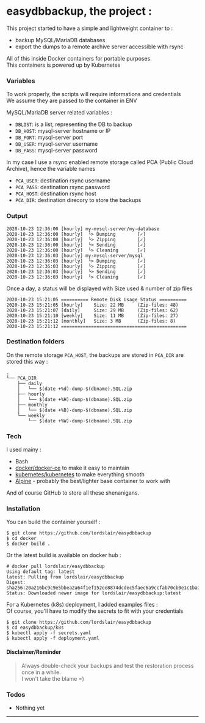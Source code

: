 # easydbbackup, the project :

This project started to have a simple and lightweight container to :
- backup MySQL/MariaDB databases
- export the dumps to a remote archive server accessible with rsync

All of this inside Docker containers for portable purposes.  
This containers is powered up by Kubernetes

### Variables

To work properly, the scripts will require informations and credentials  
We assume they are passed to the container in ENV

MySQL/MariaDB server related variables :
- `DBLIST`: is a list, representing the DB to backup
- `DB_HOST`: mysql-server hostname or IP
- `DB_PORT`: mysql-server port
- `DB_USER`: mysql-server username
- `DB_PASS`: mysql-server password

In my case I use a rsync enabled remote storage called PCA (Public Cloud Archive), hence the variable names

- `PCA_USER`: destination rsync username
- `PCA_PASS`: destination rsync password
- `PCA_HOST`: destination rsync host
- `PCA_DIR`: destination direcory to store the backups

### Output

```
2020-10-23 12:36:00 [hourly] my-mysql-server/my-database
2020-10-23 12:36:00 [hourly]  └> Dumping        [✓]
2020-10-23 12:36:00 [hourly]  └> Zipping        [✓]
2020-10-23 12:36:00 [hourly]  └> Sending        [✓]
2020-10-23 12:36:00 [hourly]  └> Cleaning       [✓]
2020-10-23 12:36:03 [hourly] my-mysql-server/mysql
2020-10-23 12:36:03 [hourly]  └> Dumping        [✓]
2020-10-23 12:36:03 [hourly]  └> Zipping        [✓]
2020-10-23 12:36:03 [hourly]  └> Sending        [✓]
2020-10-23 12:36:03 [hourly]  └> Cleaning       [✓]
```

Once a day, a status will be displayed with Size used & number of zip files
```
2020-10-23 15:21:05 ========== Remote Disk Usage Status ==========
2020-10-23 15:21:05 [hourly]    Size: 22 MB     (Zip-files: 48)
2020-10-23 15:21:07 [daily]     Size: 29 MB     (Zip-files: 62)
2020-10-23 15:21:10 [weekly]    Size: 11 MB     (Zip-files: 27)
2020-10-23 15:21:12 [monthly]   Size: 3 MB      (Zip-files: 8)
2020-10-23 15:21:12 ==============================================
```

### Destination folders

On the remote storage `PCA_HOST`,
the backups are stored in `PCA_DIR` are stored this way :

```
.
└── PCA_DIR
    ├── daily
    │   └── $(date +%d)-dump-$(dbname).SQL.zip
    ├── hourly
    │   └── $(date +%H)-dump-$(dbname).SQL.zip
    ├── monthly
    │   └── $(date +%B)-dump-$(dbname).SQL.zip
    └── weekly
        └── $(date +%W)-dump-$(dbname).SQL.zip
```

### Tech

I used mainy :

* Bash
* [docker/docker-ce][docker] to make it easy to maintain
* [kubernetes/kubernetes][kubernetes] to make everything smooth
* [Alpine][alpine] - probably the best/lighter base container to work with

And of course GitHub to store all these shenanigans.

### Installation

You can build the container yourself :
```
$ git clone https://github.com/lordslair/easydbbackup
$ cd docker
$ docker build .
```

Or the latest build is available on docker hub :
```
# docker pull lordslair/easydbbackup
Using default tag: latest
latest: Pulling from lordslair/easydbbackup
Digest: sha256:20a216bc9c9e5bbea2a64f1ef152ee8874dcdec5faec6a9ccfab70cb0e1c1ba7
Status: Downloaded newer image for lordslair/easydbbackup:latest
```

For a Kubernetes (k8s) deployment, I added examples files :  
Of course, you'll have to modify the secrets to fit with your credentials
```
$ git clone https://github.com/lordslair/easydbbackup
$ cd easydbbackup/k8s
$ kubectl apply -f secrets.yaml
$ kubectl apply -f deployment.yaml
```

#### Disclaimer/Reminder

> Always double-check your backups and test the restoration process once in a while.  
> I won't take the blame =)  

### Todos

 - Nothing yet

---
   [kubernetes]: <https://github.com/kubernetes/kubernetes>
   [docker]: <https://github.com/docker/docker-ce>
   [alpine]: <https://github.com/alpinelinux>
